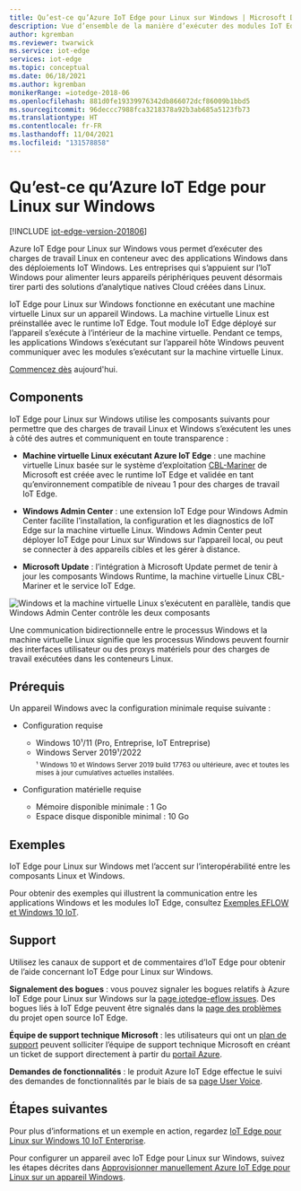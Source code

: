 ```yaml
---
title: Qu’est-ce qu’Azure IoT Edge pour Linux sur Windows | Microsoft Docs
description: Vue d’ensemble de la manière d’exécuter des modules IoT Edge Linux sur des appareils Windows 10
author: kgremban
ms.reviewer: twarwick
ms.service: iot-edge
services: iot-edge
ms.topic: conceptual
ms.date: 06/18/2021
ms.author: kgremban
monikerRange: =iotedge-2018-06
ms.openlocfilehash: 881d0fe19339976342db866072dcf86009b1bbd5
ms.sourcegitcommit: 96deccc7988fca3218378a92b3ab685a5123fb73
ms.translationtype: HT
ms.contentlocale: fr-FR
ms.lasthandoff: 11/04/2021
ms.locfileid: "131578858"
---
```

# <a name="what-is-azure-iot-edge-for-linux-on-windows"></a>Qu’est-ce qu’Azure IoT Edge pour Linux sur Windows

[!INCLUDE [iot-edge-version-201806](../../includes/iot-edge-version-201806.md)]

Azure IoT Edge pour Linux sur Windows vous permet d’exécuter des charges de travail Linux en conteneur avec des applications Windows dans des déploiements IoT Windows. Les entreprises qui s’appuient sur l’IoT Windows pour alimenter leurs appareils périphériques peuvent désormais tirer parti des solutions d’analytique natives Cloud créées dans Linux.

IoT Edge pour Linux sur Windows fonctionne en exécutant une machine virtuelle Linux sur un appareil Windows. La machine virtuelle Linux est préinstallée avec le runtime IoT Edge. Tout module IoT Edge déployé sur l’appareil s’exécute à l’intérieur de la machine virtuelle. Pendant ce temps, les applications Windows s’exécutant sur l’appareil hôte Windows peuvent communiquer avec les modules s’exécutant sur la machine virtuelle Linux.

[Commencez dès](how-to-provision-single-device-linux-on-windows-symmetric.md) aujourd'hui.

## <a name="components"></a>Components

IoT Edge pour Linux sur Windows utilise les composants suivants pour permettre que des charges de travail Linux et Windows s’exécutent les unes à côté des autres et communiquent en toute transparence :

* **Machine virtuelle Linux exécutant Azure IoT Edge** : une machine virtuelle Linux basée sur le système d’exploitation [CBL-Mariner](https://github.com/microsoft/CBL-Mariner) de Microsoft est créée avec le runtime IoT Edge et validée en tant qu’environnement compatible de niveau 1 pour des charges de travail IoT Edge.

* **Windows Admin Center** : une extension IoT Edge pour Windows Admin Center facilite l’installation, la configuration et les diagnostics de IoT Edge sur la machine virtuelle Linux. Windows Admin Center peut déployer IoT Edge pour Linux sur Windows sur l’appareil local, ou peut se connecter à des appareils cibles et les gérer à distance.

* **Microsoft Update** : l’intégration à Microsoft Update permet de tenir à jour les composants Windows Runtime, la machine virtuelle Linux CBL-Mariner et le service IoT Edge.

![Windows et la machine virtuelle Linux s’exécutent en parallèle, tandis que Windows Admin Center contrôle les deux composants](./media/iot-edge-for-linux-on-windows/architecture-and-communication.png)

Une communication bidirectionnelle entre le processus Windows et la machine virtuelle Linux signifie que les processus Windows peuvent fournir des interfaces utilisateur ou des proxys matériels pour des charges de travail exécutées dans les conteneurs Linux.


## <a name="prerequisites"></a>Prérequis

Un appareil Windows avec la configuration minimale requise suivante :

* Configuration requise
   * Windows 10¹/11 (Pro, Entreprise, IoT Entreprise)
   * Windows Server 2019¹/2022  
   <sub>¹ Windows 10 et Windows Server 2019 build 17763 ou ultérieure, avec et toutes les mises à jour cumulatives actuelles installées.</sub>

* Configuration matérielle requise
  * Mémoire disponible minimale : 1 Go
  * Espace disque disponible minimal : 10 Go


## <a name="samples"></a>Exemples

IoT Edge pour Linux sur Windows met l’accent sur l’interopérabilité entre les composants Linux et Windows.

Pour obtenir des exemples qui illustrent la communication entre les applications Windows et les modules IoT Edge, consultez [Exemples EFLOW et Windows 10 IoT](https://aka.ms/AzEFLOW-Samples).

## <a name="support"></a>Support

Utilisez les canaux de support et de commentaires d’IoT Edge pour obtenir de l’aide concernant IoT Edge pour Linux sur Windows.

**Signalement des bogues** : vous pouvez signaler les bogues relatifs à Azure IoT Edge pour Linux sur Windows sur la [page iotedge-eflow issues](https://aka.ms/AzEFLOW-Issues). Des bogues liés à IoT Edge peuvent être signalés dans la [page des problèmes](https://github.com/azure/iotedge/issues) du projet open source IoT Edge.

**Équipe de support technique Microsoft** : les utilisateurs qui ont un [plan de support](https://azure.microsoft.com/support/plans/) peuvent solliciter l’équipe de support technique Microsoft en créant un ticket de support directement à partir du [portail Azure](https://ms.portal.azure.com/signin/index/?feature.settingsportalinstance=mpac).

**Demandes de fonctionnalités** : le produit Azure IoT Edge effectue le suivi des demandes de fonctionnalités par le biais de sa [page User Voice](https://feedback.azure.com/d365community/forum/0e2fff5d-f524-ec11-b6e6-000d3a4f0da0).

## <a name="next-steps"></a>Étapes suivantes

Pour plus d’informations et un exemple en action, regardez [IoT Edge pour Linux sur Windows 10 IoT Enterprise](https://aka.ms/azeflow-show).

Pour configurer un appareil avec IoT Edge pour Linux sur Windows, suivez les étapes décrites dans [Approvisionner manuellement Azure IoT Edge pour Linux sur un appareil Windows](how-to-provision-single-device-linux-on-windows-symmetric.md).
